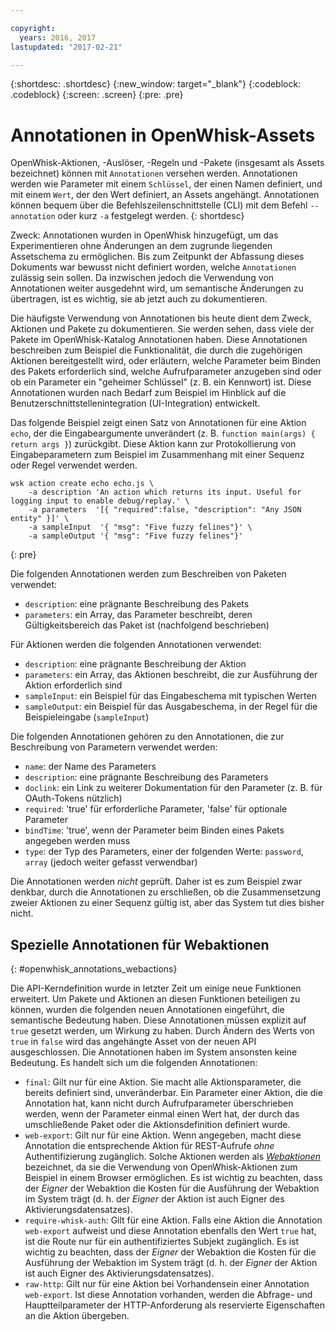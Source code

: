 ```yaml
---

copyright:
  years: 2016, 2017
lastupdated: "2017-02-21"

---
```


{:shortdesc: .shortdesc}
{:new_window: target="_blank"}
{:codeblock: .codeblock}
{:screen: .screen}
{:pre: .pre}

# Annotationen in OpenWhisk-Assets

OpenWhisk-Aktionen, -Auslöser, -Regeln und -Pakete (insgesamt als Assets bezeichnet) können mit `Annotationen` versehen werden. Annotationen werden wie Parameter mit einem `Schlüssel`, der einen Namen definiert, und mit einem `Wert`, der den Wert definiert, an Assets angehängt. Annotationen können bequem über die Befehlszeilenschnittstelle (CLI) mit dem Befehl `--annotation` oder kurz `-a` festgelegt werden.
{: shortdesc}

Zweck: Annotationen wurden in OpenWhisk hinzugefügt, um das Experimentieren ohne Änderungen an dem zugrunde liegenden Assetschema zu ermöglichen. Bis zum Zeitpunkt der Abfassung dieses Dokuments war bewusst nicht definiert worden, welche `Annotationen` zulässig sein sollen. Da inzwischen jedoch die Verwendung von Annotationen weiter ausgedehnt wird, um semantische Änderungen zu übertragen, ist es wichtig, sie ab jetzt auch zu dokumentieren.

Die häufigste Verwendung von Annotationen bis heute dient dem Zweck, Aktionen und Pakete zu dokumentieren. Sie werden sehen, dass viele der Pakete im OpenWhisk-Katalog Annotationen haben. Diese Annotationen beschreiben zum Beispiel die Funktionalität, die durch die zugehörigen Aktionen bereitgestellt wird, oder erläutern, welche Parameter beim Binden des Pakets erforderlich sind, welche Aufrufparameter anzugeben sind oder ob ein Parameter ein "geheimer Schlüssel" (z. B. ein Kennwort) ist. Diese Annotationen wurden nach Bedarf zum Beispiel im Hinblick auf die Benutzerschnittstellenintegration (UI-Integration) entwickelt.

Das folgende Beispiel zeigt einen Satz von Annotationen für eine Aktion `echo`, der die Eingabeargumente unverändert (z. B. `function main(args) { return args }`) zurückgibt. Diese Aktion kann zur Protokollierung von Eingabeparametern zum Beispiel im Zusammenhang mit einer Sequenz oder Regel verwendet werden.

```
wsk action create echo echo.js \
    -a description 'An action which returns its input. Useful for logging input to enable debug/replay.' \
    -a parameters  '[{ "required":false, "description": "Any JSON entity" }]' \
    -a sampleInput  '{ "msg": "Five fuzzy felines"}' \
    -a sampleOutput '{ "msg": "Five fuzzy felines"}'
```
{: pre}

Die folgenden Annotationen werden zum Beschreiben von Paketen verwendet:

- `description`: eine prägnante Beschreibung des Pakets
- `parameters`: ein Array, das Parameter beschreibt, deren Gültigkeitsbereich das Paket ist (nachfolgend beschrieben)

Für Aktionen werden die folgenden Annotationen verwendet: 

- `description`: eine prägnante Beschreibung der Aktion
- `parameters`: ein Array, das Aktionen beschreibt, die zur Ausführung der Aktion erforderlich sind
- `sampleInput`: ein Beispiel für das Eingabeschema mit typischen Werten
- `sampleOutput`: ein Beispiel für das Ausgabeschema, in der Regel für die Beispieleingabe (`sampleInput`)

Die folgenden Annotationen gehören zu den Annotationen, die zur Beschreibung von Parametern verwendet werden:

- `name`: der Name des Parameters
- `description`: eine prägnante Beschreibung des Parameters
- `doclink`: ein Link zu weiterer Dokumentation für den Parameter (z. B. für OAuth-Tokens nützlich) 
- `required`: 'true' für erforderliche Parameter, 'false' für optionale Parameter
- `bindTime`: 'true', wenn der Parameter beim Binden eines Pakets angegeben werden muss
- `type`: der Typ des Parameters, einer der folgenden Werte: `password`, `array` (jedoch weiter gefasst verwendbar)

Die Annotationen werden *nicht* geprüft. Daher ist es zum Beispiel zwar denkbar, durch die Annotationen zu erschließen, ob die Zusammensetzung zweier Aktionen zu einer Sequenz gültig ist, aber das System tut dies bisher nicht.

## Spezielle Annotationen für Webaktionen
{: #openwhisk_annotations_webactions}

Die API-Kerndefinition wurde in letzter Zeit um einige neue Funktionen erweitert. Um Pakete und Aktionen an diesen Funktionen beteiligen zu können, wurden die folgenden neuen Annotationen eingeführt, die semantische Bedeutung haben. Diese Annotationen müssen explizit auf `true` gesetzt werden, um Wirkung zu haben. Durch Ändern des Werts von `true` in `false` wird das angehängte Asset von der neuen API ausgeschlossen. Die Annotationen haben im System ansonsten keine Bedeutung. Es handelt sich um die folgenden Annotationen:

- `final`: Gilt nur für eine Aktion. Sie macht alle Aktionsparameter, die bereits definiert sind, unveränderbar. Ein Parameter einer Aktion, die die Annotation hat, kann nicht durch Aufrufparameter überschrieben werden, wenn der Parameter einmal einen Wert hat, der durch das umschließende Paket oder die Aktionsdefinition definiert wurde.
- `web-export`: Gilt nur für eine Aktion. Wenn angegeben, macht diese Annotation die entsprechende Aktion für REST-Aufrufe *ohne* Authentifizierung zugänglich. Solche Aktionen werden als [*Webaktionen*](openwhisk_webactions.html) bezeichnet, da sie die Verwendung von OpenWhisk-Aktionen zum Beispiel in einem Browser ermöglichen. Es ist wichtig zu beachten, dass der *Eigner* der Webaktion die Kosten für die Ausführung der Webaktion im System trägt (d. h. der *Eigner* der Aktion ist auch Eigner des Aktivierungsdatensatzes).
- `require-whisk-auth`: Gilt für eine Aktion. Falls eine Aktion die Annotation `web-export` aufweist und diese Annotation ebenfalls den Wert `true` hat, ist die Route nur für ein authentifiziertes Subjekt zugänglich. Es ist wichtig zu beachten, dass der *Eigner* der Webaktion die Kosten für die Ausführung der Webaktion im System trägt (d. h. der *Eigner* der Aktion ist auch Eigner des Aktivierungsdatensatzes).
- `raw-http`: Gilt nur für eine Aktion bei Vorhandensein einer Annotation `web-export`. Ist diese Annotation vorhanden, werden die Abfrage- und Hauptteilparameter der HTTP-Anforderung als reservierte Eigenschaften an die Aktion übergeben. 

